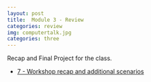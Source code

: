 ```yaml
---
layout: post
title:  Module 3 - Review
categories: review
img: computertalk.jpg
categories: three
---
```


Recap and Final Project for the class.

* [7 - Workshop recap and additional scenarios]({{site.baseurl}}/resources/CISW-FoundationsSection7.pdf)
